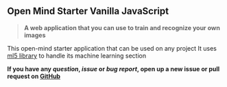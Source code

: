 ## Open Mind Starter Vanilla JavaScript

> **A web application that you can use to train and recognize your own images**

This open-mind starter application that can be used on any project
It uses [ml5 library](https://ml5js.org/) to handle its machine learning section

**If you have any _question_, _issue_ or _bug report_, open up a new issue or pull request on [GitHub](https://github.com/cluster-11/open-mind-vanilla-javascript)**
<br />


